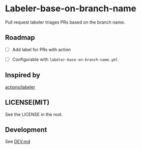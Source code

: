 # Labeler-base-on-branch-name

Pull request labeler triages PRs based on the branch name.

## Roadmap

- [ ] Add label for PRs with action
- [ ] Configurable with `labeler-base-on-branch-name.yml`


## Inspired by
[actions/labeler](https://github.com/actions/labeler)

## LICENSE(MIT)
See the LICENSE in the root.

## Development
See [DEV.md](https://github.com/tyankatsu0105/labeler-base-on-branch-name/blob/master/DEV.md)
